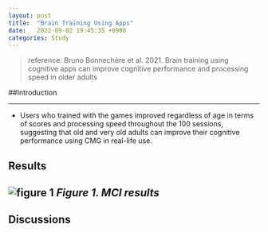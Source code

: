 ```yaml
---
layout: post
title:  "Brain Training Using Apps"
date:   2022-09-02 19:45:35 +0900
categories: Study
---
```


>reference: Bruno Bonnechère et al. 2021. Brain training using cognitive apps can improve cognitive performance and processing speed in older adults


##Introduction


---

- Users who trained with the games improved regardless of age in terms of scores and processing speed throughout the 100 sessions, suggesting that old and very old adults can improve their cognitive performance using CMG 
in real-life use.


## Results

![figure 1](/devblog/assets/table2.png)
*Figure 1. MCI results*
---



## Discussions
